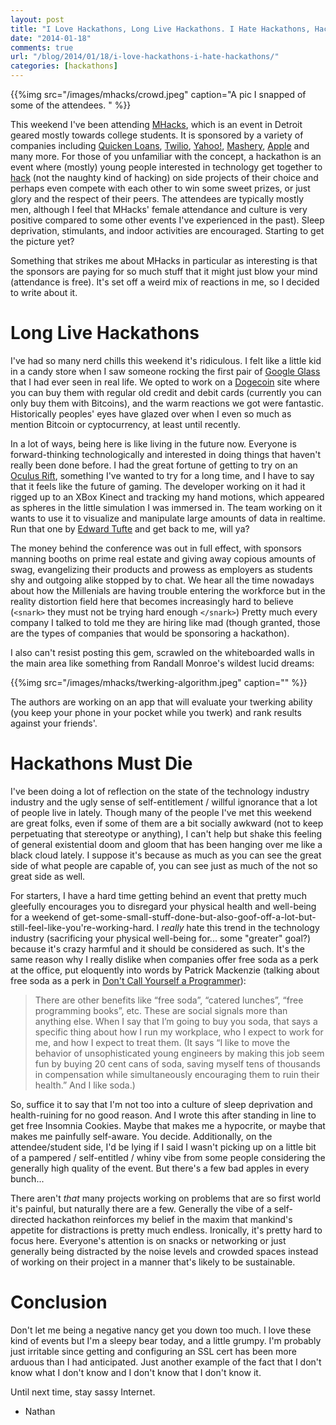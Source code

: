 ```yaml
---
layout: post
title: "I Love Hackathons, Long Live Hackathons. I Hate Hackathons, Hackathons Must Die."
date: "2014-01-18"
comments: true
url: "/blog/2014/01/18/i-love-hackathons-i-hate-hackathons/"
categories: [hackathons]
---
```


{{%img src="/images/mhacks/crowd.jpeg" caption="A pic I snapped of some of the attendees. " %}}

This weekend I've been attending [MHacks](http://mhacks.org/), which is an event in Detroit geared mostly towards college students.  It is sponsored by a variety of companies including [Quicken Loans](http://www.quickenloans.com), [Twilio](http://twilio.com), [Yahoo!](http://yahoo.com), [Mashery](http://mashery.com), [Apple](http://apple.com) and many more.  For those of you unfamiliar with the concept, a hackathon is an event where (mostly) young people interested in technology get together to [hack](http://stallman.org/) (not the naughty kind of hacking) on side projects of their choice and perhaps even compete with each other to win some sweet prizes, or just glory and the respect of their peers.  The attendees are typically mostly men, although I feel that MHacks' female attendance and culture is very positive compared to some other events I've experienced in the past).  Sleep deprivation, stimulants, and indoor activities are encouraged.  Starting to get the picture yet?

Something that strikes me about MHacks in particular as interesting is that the sponsors are paying for so much stuff that it might just blow your mind (attendance is free).  It's set off a weird mix of reactions in me, so I decided to write about it.

# Long Live Hackathons

I've had so many nerd chills this weekend it's ridiculous.  I felt like a little kid in a candy store when I saw someone rocking the first pair of [Google Glass](http://www.google.com/glass/start/) that I had ever seen in real life.  We opted to work on a [Dogecoin](http://dogecoin.com/) site where you can buy them with regular old credit and debit cards (currently you can only buy them with Bitcoins), and the warm reactions we got were fantastic.  Historically peoples' eyes have glazed over when I even so much as mention Bitcoin or cyptocurrency, at least until recently.

In a lot of ways, being here is like living in the future now.  Everyone is forward-thinking technologically and interested in doing things that haven't really been done before.  I had the great fortune of getting to try on an [Oculus Rift](http://www.oculusvr.com/), something I've wanted to try for a long time, and I have to say that it feels like the future of gaming.  The developer working on it had it rigged up to an XBox Kinect and tracking my hand motions, which appeared as spheres in the little simulation I was immersed in.  The team working on it wants to use it to visualize and manipulate large amounts of data in realtime.  Run that one by [Edward Tufte](http://www.edwardtufte.com/tufte/) and get back to me, will ya?

The money behind the conference was out in full effect, with sponsors manning booths on prime real estate and giving away copious amounts of swag, evangelizing their products and prowess as employers as students shy and outgoing alike stopped by to chat.  We hear all the time nowadays about how the Millenials are having trouble entering the workforce but in the reality distortion field here that becomes increasingly hard to believe (`<snark>` they must not be trying hard enough `</snark>`) Pretty much every company I talked to told me they are hiring like mad (though granted, those are the types of companies that would be sponsoring a hackathon).

I also can't resist posting this gem, scrawled on the whiteboarded walls in the main area like something from Randall Monroe's wildest lucid dreams:

{{%img src="/images/mhacks/twerking-algorithm.jpeg" caption="" %}}

The authors are working on an app that will evaluate your twerking ability (you keep your phone in your pocket while you twerk) and rank results against your friends'.

# Hackathons Must Die

I've been doing a lot of reflection on the state of the technology industry industry and the ugly sense of self-entitlement / willful ignorance that a lot of people live in lately.  Though many of the people I've met this weekend are great folks, even if some of them are a bit socially awkward (not to keep perpetuating that stereotype or anything), I can't help but shake this feeling of general existential doom and gloom that has been hanging over me like a black cloud lately.  I suppose it's because as much as you can see the great side of what people are capable of, you can see just as much of the not so great side as well.

For starters, I have a hard time getting behind an event that pretty much gleefully encourages you to disregard your physical health and well-being for a weekend of get-some-small-stuff-done-but-also-goof-off-a-lot-but-still-feel-like-you're-working-hard.  I *really* hate this trend in the technology industry (sacrificing your physical well-being for... some "greater" goal?) because it's crazy harmful and it should be considered as such.  It's the same reason why I really dislike when companies offer free soda as a perk at the office, put eloquently into words by Patrick Mackenzie (talking about free soda as a perk in [Don't Call Yourself a Programmer](http://www.kalzumeus.com/2011/10/28/dont-call-yourself-a-programmer/)):

> There are other benefits like “free soda”, “catered lunches”, “free programming books”, etc.  These are social signals more than anything else.  When I say that I’m going to buy you soda, that says a specific thing about how I run my workplace, who I expect to work for me, and how I expect to treat them.  (It says “I like to move the behavior of unsophisticated young engineers by making this job seem fun by buying 20 cent cans of soda, saving myself tens of thousands in compensation while simultaneously encouraging them to ruin their health.”  And I like soda.)

So, suffice it to say that I'm not too into a culture of sleep deprivation and health-ruining for no good reason.  And I wrote this after standing in line to get free Insomnia Cookies.  Maybe that makes me a hypocrite, or maybe that makes me painfully self-aware. You decide.  Additionally, on the attendee/student side, I'd be lying if I said I wasn't picking up on a little bit of a pampered / self-entitled / whiny vibe from some people considering the generally high quality of the event. But there's a few bad apples in every bunch...

There aren't *that* many projects working on problems that are so first world it's painful, but naturally there are a few.  Generally the vibe of a self-directed hackathon reinforces my belief in the maxim that mankind's appetite for distractions is pretty much endless.  Ironically, it's pretty hard to focus here.  Everyone's attention is on snacks or networking or just generally being distracted by the noise levels and crowded spaces instead of working on their project in a manner that's likely to be sustainable.  

# Conclusion

Don't let me being a negative nancy get you down too much.  I love these kind of events but I'm a sleepy bear today, and a little grumpy.  I'm probably just irritable since getting and configuring an SSL cert has been more arduous than I had anticipated.  Just another example of the fact that I don't know what I don't know and I don't know that I don't know it.

Until next time, stay sassy Internet.

- Nathan
